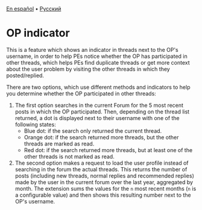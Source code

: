 [En español](op_indicator.es.md) • [Русский](op_indicator.ru.md)

# OP indicator
This is a feature which shows an indicator in threads next to the OP's username,
in order to help PEs notice whether the OP has participated in other threads,
which helps PEs find duplicate threads or get more context about the user
problem by visiting the other threads in which they posted/replied.

There are two options, which use different methods and indicators to help you
determine whether the OP participated in other threads:

1. The first option searches in the current Forum for the 5 most recent posts
in which the OP participated. Then, depending on the thread list returned, a dot
is displayed next to their username with one of the following states:
    * Blue dot: if the search only returned the current thread.
    * Orange dot: if the search returned more threads, but the other threads are
    marked as read.
    * Red dot: if the search returned more threads, but at least one of the other
    threads is not marked as read.
2. The second option makes a request to load the user profile instead of
searching in the forum the actual threads. This returns the number of posts
(including new threads, normal replies and recommended replies) made by the user
in the current forum over the last year, aggregated by month. The extension sums
the values for the `n` most recent months (`n` is a configurable value) and then
shows this resulting number next to the OP's username.
